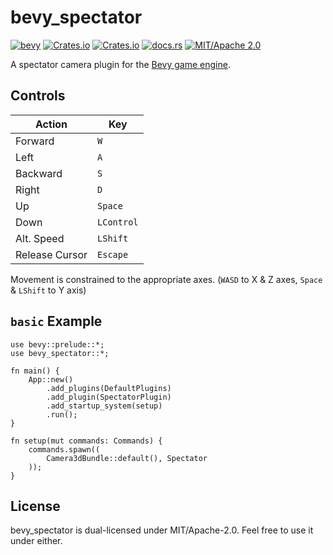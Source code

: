 # bevy_spectator
[![bevy](https://img.shields.io/badge/Bevy-0.9-blue)](https://crates.io/crates/bevy/0.9.0)
[![Crates.io](https://img.shields.io/crates/v/bevy_spectator)](https://crates.io/crates/bevy_spectator)
[![Crates.io](https://img.shields.io/crates/d/bevy_spectator)](https://crates.io/crates/bevy_spectator)
[![docs.rs](https://img.shields.io/docsrs/bevy_spectator)](https://docs.rs/bevy_spectator/)
[![MIT/Apache 2.0](https://img.shields.io/badge/license-MIT%2FApache-blue.svg)](https://github.com/JonahPlusPlus/bevy_spectator#license)

A spectator camera plugin for the [Bevy game engine](https://bevyengine.org/).

## Controls

|Action|Key|
|-|-|
|Forward|`W`|
|Left|`A`|
|Backward|`S`|
|Right|`D`|
|Up|`Space`|
|Down|`LControl`|
|Alt. Speed|`LShift`|
|Release Cursor|`Escape`|

Movement is constrained to the appropriate axes. (`WASD` to X & Z axes, `Space` & `LShift` to Y axis)

## `basic` Example
```
use bevy::prelude::*;
use bevy_spectator::*;

fn main() {
    App::new()
        .add_plugins(DefaultPlugins)
        .add_plugin(SpectatorPlugin)
        .add_startup_system(setup)
        .run();
}

fn setup(mut commands: Commands) {
    commands.spawn((
        Camera3dBundle::default(), Spectator
    ));
}
```

## License
bevy_spectator is dual-licensed under MIT/Apache-2.0. Feel free to use it under either.
